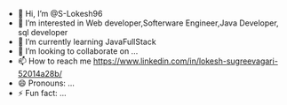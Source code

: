 - 👋 Hi, I’m @S-Lokesh96
- 👀 I’m interested in Web developer,Softerware Engineer,Java Developer, sql developer
- 🌱 I’m currently learning JavaFullStack
- 💞️ I’m looking to collaborate on ...
- 📫 How to reach me https://www.linkedin.com/in/lokesh-sugreevagari-52014a28b/
- 😄 Pronouns: ...
- ⚡ Fun fact: ...

<!---
S-Lokesh96/S-Lokesh96 is a ✨ special ✨ repository because its `README.md` (this file) appears on your GitHub profile.
You can click the Preview link to take a look at your changes.
--->
